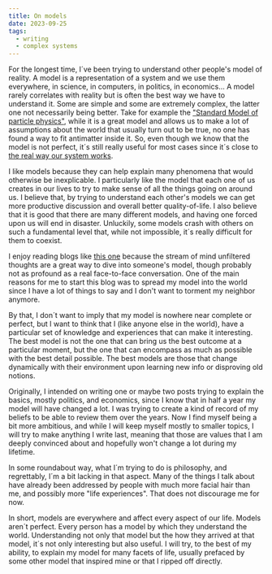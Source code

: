 ```yaml
---
title: On models
date: 2023-09-25
tags: 
  - writing
  - complex systems
---
```


For the longest time, I´ve been trying to understand other people's model of reality. A model is a representation of a system and we use them everywhere, in science, in computers, in politics, in economics... A model rarely correlates with reality but is often the best way we have to understand it. Some are simple and some are extremely complex, the latter one not necessarily being better. Take for example the ["Standard Model of particle physics"](https://en.wikipedia.org/wiki/Standard_Model), while it is a great model and allows us to make a lot of assumptions about the world that usually turn out to be true, no one has found a way to fit antimatter inside it. So, even though we know that the model is not perfect, it´s still really useful for most cases since it´s close to [the real way our system works](https://en.wikipedia.org/wiki/Theory_of_everything).

I like models because they can help explain many phenomena that would otherwise be inexplicable. I particularly like the model that each one of us creates in our lives to try to make sense of all the things going on around us. I believe that, by trying to understand each other's models we can get more productive discussion and overall better quality-of-life. I also believe that it is good that there are many different models, and having one forced upon us will end in disaster. Unluckily, some models crash with others on such a fundamental level that, while not impossible, it´s really difficult for them to coexist.

I enjoy reading blogs like [this one](https://www.visakanv.com/blog/) because the stream of mind unfiltered thoughts are a great way to dive into someone's model, though probably not as profound as a real face-to-face conversation. One of the main reasons for me to start this blog was to spread my model into the world since I have a lot of things to say and I don't want to torment my neighbor anymore.

By that, I don´t want to imply that my model is nowhere near complete or perfect, but I want to think that I (like anyone else in the world), have a particular set of knowledge and experiences that can make it interesting. The best model is not the one that can bring us the best outcome at a particular moment, but the one that can encompass as much as possible with the best detail possible. The best models are those that change dynamically with their environment upon learning new info or disproving old notions.

Originally, I intended on writing one or maybe two posts trying to explain the basics, mostly politics, and economics, since I know that in half a year my model will have changed a lot. I was trying to create a kind of record of my beliefs to be able to review them over the years. Now I find myself being a bit more ambitious, and while I will keep myself mostly to smaller topics, I will try to make anything I write last, meaning that those are values that I am deeply convinced about and hopefully won't change a lot during my lifetime.

In some roundabout way, what I´m trying to do is philosophy, and regrettably, I´m a bit lacking in that aspect. Many of the things I talk about have already been addressed by people with much more facial hair than me, and possibly more "life experiences". That does not discourage me for now.

In short, models are everywhere and affect every aspect of our life. Models aren´t perfect. Every person has a model by which they understand the world. Understanding not only that model but the how they arrived at that model, it´s not only interesting but also useful. I will try, to the best of my ability, to explain my model for many facets of life, usually prefaced by some other model that inspired mine or that I ripped off directly.

